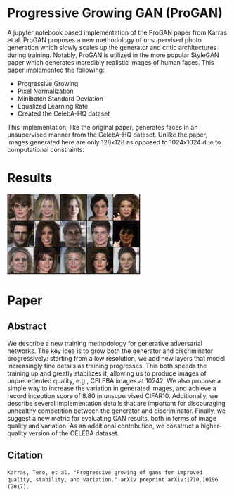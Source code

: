 # Progressive Growing GAN (ProGAN)
A jupyter notebook based implementation of the ProGAN paper from Karras et al. ProGAN proposes a new methodology of unsupervised photo generation which slowly scales up the generator and critic architectures during training. Notably, ProGAN is utilized in the more popular StyleGAN paper which generates incredibly realistic images of human faces. This paper implemented the following:
- Progressive Growing
- Pixel Normalization
- Minibatch Standard Deviation
- Equalized Learning Rate
- Created the CelebA-HQ dataset

This implementation, like the original paper, generates faces in an unsupervised manner from the CelebA-HQ dataset. Unlike the paper, images generated here are only 128x128 as opposed to 1024x1024 due to computational constraints.

# Results

<img width="60%" src="../../Photos/GANs/ProGAN.jpeg" />


# Paper
## Abstract
We describe a new training methodology for generative adversarial networks. The key idea is to grow both the generator and discriminator progressively: starting from a low resolution, we add new layers that model increasingly fine details as training progresses. This both speeds the training up and greatly stabilizes it, allowing us to produce images of unprecedented quality, e.g., CELEBA images at 10242. We also propose a simple way to increase the variation in generated images, and achieve a record inception score of 8.80 in unsupervised CIFAR10. Additionally, we describe several implementation details that are important for discouraging unhealthy competition between the generator and discriminator. Finally, we suggest a new metric for evaluating GAN results, both in terms of image quality and variation. As an additional contribution, we construct a higher-quality version of the CELEBA dataset.

## Citation
```
Karras, Tero, et al. "Progressive growing of gans for improved quality, stability, and variation." arXiv preprint arXiv:1710.10196 (2017).
```
